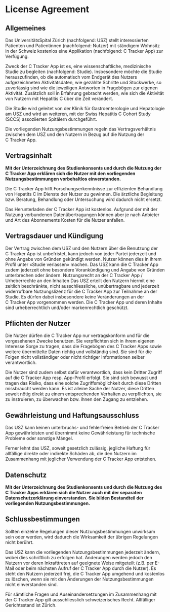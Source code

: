License Agreement
=================

## Allgemeines

Das UniversitätsSpital Zürich (nachfolgend: USZ) stellt interessierten Patienten und Patientinnen (nachfolgend: Nutzer) mit ständigem Wohnsitz in der Schweiz kostenlos eine Applikation (nachfolgend: C&nbsp;Tracker App) zur Verfügung.

Zweck der C&nbsp;Tracker App ist es, eine wissenschaftliche, medizinische Studie zu begleiten (nachfolgend: Studie).
Insbesondere möchte die Studie herauszufinden, ob die automatisch vom Endgerät des Nutzers aufgezeichneten Aktivitätsdaten, wie gezählte Schritte und Stockwerke, so zuverlässig sind wie die jeweiligen Antworten in Fragebögen zur eigenen Aktivität.
Zusätzlich soll in Erfahrung gebracht werden, wie sich die Aktivität von Nutzern mit Hepatitis&nbsp;C über die Zeit verändert.

Die Studie wird geleitet von der Klinik für Gastroenterologie und Hepatologie am USZ und wird an weiteren, mit der Swiss Hepatitis&nbsp;C Cohort Study (SCCS) assoziierten Spitälern durchgeführt.

Die vorliegenden Nutzungsbestimmungen regeln das Vertragsverhältnis zwischen dem USZ und den Nutzern in Bezug auf die Nutzung der C&nbsp;Tracker App.

## Vertragsinhalt

**Mit der Unterzeichnung des Studienkonsents und durch die Nutzung der C&nbsp;Tracker App erklären sich die Nutzer mit den vorliegenden Nutzungsbestimmungen vorbehaltlos einverstanden.**

Die C&nbsp;Tracker App hilft Forschungserkenntnisse zur effizienten Behandlung von Hepatits C im Dienste der Nutzer zu gewinnen.
Die ärztliche Begleitung bzw. Beratung, Behandlung oder Untersuchung wird dadurch nicht ersetzt.

Das Herunterladen der C&nbsp;Tracker App ist kostenlos.
Aufgrund der mit der Nutzung verbundenen Datenübertragungen können aber je nach Anbieter und Art des Abonnements Kosten für die Nutzer anfallen.

## Vertragsdauer und Kündigung

Der Vertrag zwischen dem USZ und den Nutzern über die Benutzung der C&nbsp;Tracker App ist unbefristet, kann jedoch von jeder Partei jederzeit und ohne Angabe von Gründen gekündigt werden.
Nutzer können dies in ihrem Profil unter «Studie verlassen» machen.
Das USZ kann die C&nbsp;Tracker App zudem jederzeit ohne besondere Vorankündigung und Angabe von Gründen unterbrechen oder ändern.
Nutzungsrecht an der C&nbsp;Tracker App / Urheberrechte an den Inhalten
Das USZ erteilt den Nutzern hiermit eine zeitlich beschränkte, nicht ausschliessliche, unübertragbare und jederzeit widerrufbare Nutzungslizenz für die C&nbsp;Tracker App zur Teilnahme an der Studie.
Es dürfen dabei insbesondere keine Veränderungen an der C&nbsp;Tracker App vorgenommen werden.
Die C&nbsp;Tracker App und deren Inhalte sind urheberrechtlich und/oder markenrechtlich geschützt.

## Pflichten der Nutzer

Die Nutzer dürfen die C&nbsp;Tracker App nur vertragskonform und für die vorgesehenen Zwecke benutzen.
Sie verpflichten sich in ihrem eigenen Interesse Sorge zu tragen, dass die Fragebögen des C&nbsp;Tracker Apps sowie weitere übermittelte Daten richtig und vollständig sind.
Sie sind für die Folgen nicht vollständiger oder nicht richtiger Informationen selber verantwortlich.

Die Nutzer sind zudem selbst dafür verantwortlich, dass kein Dritter Zugriff auf die C&nbsp;Tracker App resp. App-Profil erfolgt.
Sie sind sich bewusst und tragen das Risiko, dass eine solche Zugriffsmöglichkeit durch diese Dritten missbraucht werden kann.
Es ist alleine Sache der Nutzer, diese Dritten soweit nötig direkt zu einem entsprechenden Verhalten zu verpflichten, sie zu instruieren, zu überwachen bzw. ihnen den Zugang zu entziehen.

## Gewährleistung und Haftungsausschluss

Das USZ kann keinen unterbruchs- und fehlerfreien Betrieb der C&nbsp;Tracker App gewährleisten und übernimmt keine Gewährleistung für technische Probleme oder sonstige Mängel.

Ferner lehnt das USZ, soweit gesetzlich zulässig, jegliche Haftung für allfällige direkte oder indirekte Schäden ab, die den Nutzern im Zusammenhang mit jeglicher Verwendung der C&nbsp;Tracker App entstehen.

## Datenschutz

**Mit der Unterzeichnung des Studienkonsents und durch die Nutzung des C&nbsp;Tracker Apps erklären sich die Nutzer auch mit der separaten Datenschutzerklärung einverstanden.**
**Sie bilden Bestandteil der vorliegenden Nutzungsbestimmungen.**

## Schlussbestimmungen

Sollten einzelne Regelungen dieser Nutzungsbestimmungen unwirksam sein oder werden, wird dadurch die Wirksamkeit der übrigen Regelungen nicht berührt.

Das USZ kann die vorliegenden Nutzungsbestimmungen jederzeit ändern, wobei dies schriftlich zu erfolgen hat.
Änderungen werden jedoch den Nutzern vor deren Inkrafttreten auf geeignete Weise mitgeteilt (z.B. per E-Mail oder beim nächsten Aufruf der C&nbsp;Tracker App durch die Nutzer).
Es steht den Nutzern jederzeit frei, die C&nbsp;Tracker App umgehend und kostenlos zu löschen, wenn sie mit den Änderungen der Nutzungsbestimmungen nicht einverstanden sind.

Für sämtliche Fragen und Auseinandersetzungen im Zusammenhang mit der C&nbsp;Tracker App gilt ausschliesslich schweizerisches Recht.
Allfälliger Gerichtsstand ist Zürich.

